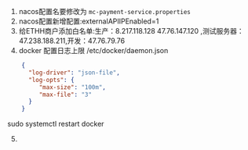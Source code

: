1. nacos配置名要修改为 `mc-payment-service.properties`
2. nacos配置新增配置:externalAPIIPEnabled=1
3. 给ETHH商户添加白名单:生产：8.217.118.128      47.76.147.120 ,测试服务器：47.238.188.211,开发：47.76.79.76
4. docker 配置日志上限
   /etc/docker/daemon.json
```json
    {
      "log-driver": "json-file",
      "log-opts": {
         "max-size": "100m",
         "max-file": "3"
      }
    }
```
sudo systemctl restart docker
    
    
5. 